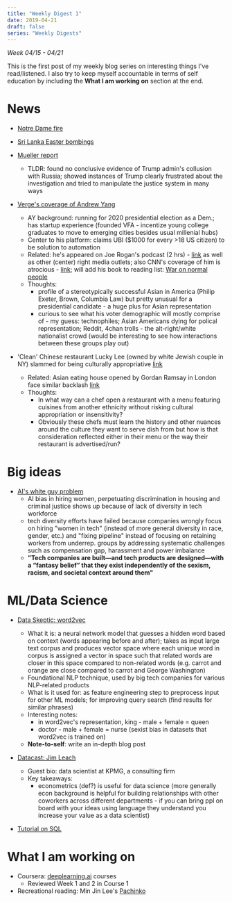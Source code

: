```yaml
---
title: "Weekly Digest 1"
date: 2019-04-21
draft: false
series: "Weekly Digests"
---
```


*Week 04/15 - 04/21*

This is the first post of my weekly blog series on interesting things I've read/listened. I also try to keep myself accountable in terms of self education by including the **What I am working on** section at the end.

# News
* [Notre Dame fire](https://www.cbsnews.com/live-news/notre-dame-cathedral-fire-dozens-investigating-notre-dame-fire-cause-today-2019-04-17-live-updates/)

* [Sri Lanka Easter bombings](https://www.washingtonpost.com/steps-for-disabling-adblocker/2016/09/14/a8c3d4d2-7aac-11e6-bd86-b7bbd53d2b5d_story.html)

* [Mueller report](https://www.nytimes.com/interactive/2019/04/18/us/politics/mueller-report-document.html)
  * TLDR: found no conclusive evidence of Trump admin's collusion with Russia; showed instances of Trump clearly frustrated about the investigation and tried to manipulate the justice system in many ways

* [Verge's coverage of Andrew Yang](https://www.theverge.com/2019/4/17/18408685/andrew-yang-2020-president-democrat-candidate-policies-universal-basic-income-reddit-twitter)
  * AY background: running for 2020 presidential election as a Dem.; has startup experience (founded VFA - incentize young college graduates to move to emerging cities besides usual millenial hubs)
  * Center to his platform: claims UBI ($1000 for every >18 US citizen) to be solution to automation
  * Related: he's appeared on Joe Rogan's podcast (2 hrs) - [link](https://www.youtube.com/watch?v=cTsEzmFamZ8) as well as other (center) right media outlets; also CNN's coverage of him is atrocious - [link](https://www.youtube.com/watch?v=5Q6sDKvwdO0); will add his book to reading list: [War on normal people](https://www.amazon.com/War-Normal-People-Disappearing-Universal/dp/0316414247)
  * Thoughts: 
      * profile of a stereotypically successful Asian in America (Philip Exeter, Brown, Columbia Law) but pretty unusual for a presidential candidate - a huge plus for Asian representation
      * curious to see what his voter demographic will mostly comprise of - my guess: technophiles; Asian Americans dying for polical representation; Reddit, 4chan trolls - the alt-right/white nationalist crowd (would be interesting to see how interactions between these groups play out)

* 'Clean' Chinese restaurant Lucky Lee (owned by white Jewish couple in NY) slammed for being culturally appropriative [link](http://gothamist.com/2019/04/12/lucky_lee_clean_chinese_review.php)
  * Related: Asian eating house opened by Gordan Ramsay in London face similar backlash [link](https://www.nbcnews.com/news/asian-america/gordon-ramsay-s-lucky-cat-asian-eating-house-embroiled-controversy-n995196)
  * Thoughts:
      * In what way can a chef open a restaurant with a menu featuring cuisines from another ethnicity without risking cultural appropriation or insensitivity?
      * Obviously these chefs must learn the history and other nuances around the culture they want to serve dish from but how is that consideration reflected either in their menu or the way their restaurant is advertised/run?

# Big ideas
* [AI's white guy problem](https://www.technologyreview.com/s/613320/ais-white-guy-problem-isnt-going-away/)
  * AI bias in hiring women, perpetuating discrimination in housing and criminal justice shows up because of lack of diversity in tech workforce
  * tech diversity efforts have failed because companies wrongly focus on hiring "women in tech" (instead of more general diversity in race, gender, etc.) and "fixing pipeline" instead of focusing on retaining workers from underrep. groups by addressing systematic challenges such as compensation gap, harassment and power imbalance
  * **"Tech companies are built—and tech products are designed—with a “fantasy belief” that they exist independently of the sexism, racism, and societal context around them"**
  
# ML/Data Science
* [Data Skeptic: word2vec](https://dataskeptic.com/blog/episodes/2019/word2vec)
  * What it is: a neural network model that guesses a hidden word based on context (words appearing before and after); takes as input large text corpus and produces vector space where each unique word in corpus is assigned a vector in space such that related words are closer in this space compared to non-related words (e.g. carrot and orange are close compared to carrot and George Washington)
  * Foundational NLP technique, used by big tech companies for various NLP-related products
  * What is it used for: as feature engineering step to preprocess input for other ML models; for improving query search (find results for similar phrases)
  * Interesting notes:
      * in word2vec's representation, king - male + female = queen
      * doctor - male + female = nurse (sexist bias in datasets that word2vec is trained on)
  * **Note-to-self**: write an in-depth blog post

* [Datacast: Jim Leach](https://datacast.simplecast.fm/jim-leach)
  * Guest bio: data scientist at KPMG, a consulting firm
  * Key takeaways: 
      * econometrics (def?) is useful for data science (more generally econ background is helpful for building relationships with other coworkers across different departments - if you can bring ppl on board with your ideas using language they understand you increase your value as a data scientist)
  
* [Tutorial on SQL](https://sqlzoo.net/wiki/SQL_Tutorial)

# What I am working on
* Coursera: [deeplearning.ai](https://www.coursera.org/specializations/deep-learning) courses
  * Reviewed Week 1 and 2 in Course 1
* Recreational reading: Min Jin Lee's [Pachinko](https://www.amazon.com/Pachinko-National-Book-Award-Finalist/dp/1455563935/)
